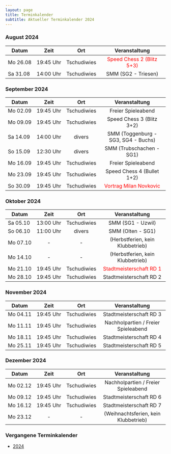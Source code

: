 ```yaml
---
layout: page
title: Terminkalender
subtitle: Aktueller Terminkalender 2024
---
```


### August 2024

| Datum                 |          Zeit          |     Ort     |                      Veranstaltung                       |
|-----------------------|:----------------------:|:-----------:|:--------------------------------------------------------:|
| <nobr>Mo 26.08</nobr> | <nobr>19:45 Uhr</nobr> | Tschudiwies | <span style="color:red">Speed Chess 2 (Blitz 5+3)</span> |
| <nobr>Sa 31.08</nobr> | <nobr>14:00 Uhr</nobr> | Tschudiwies |                   SMM (SG2 - Triesen)                    |

### September 2024

| Datum                 |          Zeit          |     Ort     |                     Veranstaltung                     |
|-----------------------|:----------------------:|:-----------:|:-----------------------------------------------------:|
| <nobr>Mo 02.09</nobr> | <nobr>19:45 Uhr</nobr> | Tschudiwies |                  Freier Spieleabend                   |
| <nobr>Mo 09.09</nobr> | <nobr>19:45 Uhr</nobr> | Tschudiwies |               Speed Chess 3 (Blitz 3+2)               |
| <nobr>Sa 14.09</nobr> | <nobr>14:00 Uhr</nobr> |   divers    |          SMM (Toggenburg - SG3, SG4 - Buchs)          |
| <nobr>So 15.09</nobr> | <nobr>12:30 Uhr</nobr> |   divers    |               SMM (Trubschachen - SG1)                |
| <nobr>Mo 16.09</nobr> | <nobr>19:45 Uhr</nobr> | Tschudiwies |                  Freier Spieleabend                   |
| <nobr>Mo 23.09</nobr> | <nobr>19:45 Uhr</nobr> | Tschudiwies |              Speed Chess 4 (Bullet 1+2)               |
| <nobr>So 30.09</nobr> | <nobr>19:45 Uhr</nobr> | Tschudiwies | <span style="color:red">Vortrag Milan Novkovic</span> |

### Oktober 2024

| Datum                 |          Zeit          |     Ort     |                     Veranstaltung                      |
|-----------------------|:----------------------:|:-----------:|:------------------------------------------------------:|
| <nobr>Sa 05.10</nobr> | <nobr>13:00 Uhr</nobr> | Tschudiwies |                   SMM (SG1 - Uzwil)                    |
| <nobr>So 06.10</nobr> | <nobr>11:00 Uhr</nobr> |   divers    |                   SMM (Olten - SG1)                    |
| <nobr>Mo 07.10</nobr> |           -            |      -      |            (Herbstferien, kein Klubbetrieb)            |
| <nobr>Mo 14.10</nobr> |           -            |      -      |            (Herbstferien, kein Klubbetrieb)            |
| <nobr>Mo 21.10</nobr> | <nobr>19:45 Uhr</nobr> | Tschudiwies | <span style="color:red">Stadtmeisterschaft RD 1</span> |
| <nobr>Mo 28.10</nobr> | <nobr>19:45 Uhr</nobr> | Tschudiwies |                Stadtmeisterschaft RD 2                 |

### November 2024

| Datum                 |          Zeit          |     Ort     |            Veranstaltung            |
|-----------------------|:----------------------:|:-----------:|:-----------------------------------:|
| <nobr>Mo 04.11</nobr> | <nobr>19:45 Uhr</nobr> | Tschudiwies |       Stadtmeisterschaft RD 3       |
| <nobr>Mo 11.11</nobr> | <nobr>19:45 Uhr</nobr> | Tschudiwies | Nachholpartien / Freier Spieleabend |
| <nobr>Mo 18.11</nobr> | <nobr>19:45 Uhr</nobr> | Tschudiwies |       Stadtmeisterschaft RD 4       |
| <nobr>Mo 25.11</nobr> | <nobr>19:45 Uhr</nobr> | Tschudiwies |       Stadtmeisterschaft RD 5       |

### Dezember 2024

| Datum                 |          Zeit          |     Ort     |            Veranstaltung             |
|-----------------------|:----------------------:|:-----------:|:------------------------------------:|
| <nobr>Mo 02.12</nobr> | <nobr>19:45 Uhr</nobr> | Tschudiwies | Nachholpartien / Freier Spieleabend  |
| <nobr>Mo 09.12</nobr> | <nobr>19:45 Uhr</nobr> | Tschudiwies |       Stadtmeisterschaft RD 6        |
| <nobr>Mo 16.12</nobr> | <nobr>19:45 Uhr</nobr> | Tschudiwies |       Stadtmeisterschaft RD 7        |
| <nobr>Mo 23.12</nobr> |           -            |      -      | (Weihnachtsferien, kein Klubbetrieb) |

### Vergangene Terminkalender

- [2024](/terminkalender/2024)
